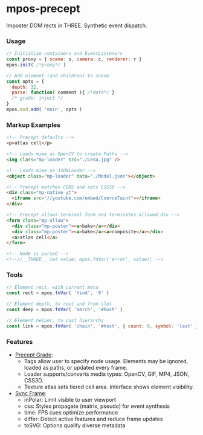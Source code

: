 # mpos-precept
Imposter DOM rects in THREE. Synthetic event dispatch.

### Usage
```js
// Initialize containers and EventListeners
const proxy = { scene: s, camera: c, renderer: r }
mpos.init( /*proxy*/ )

// Add element (and children) to scene
const opts = {
  depth: 32,
  parse: function( comment ){ /*data*/ }
  /* grade: inject */
}
mpos.mod.add( 'main', opts )
```

### Markup Examples
```html
<!-- Precept defaults -->
<p>atlas cell</p>

<!-- Loads mime as OpenCV to create Paths -->
<img class="mp-loader" src="./Lena.jpg" />

<!-- Loads mime as JSONLoader -->
<object class="mp-loader" data="./Model.json"></object>

<!-- Precept matches CORS and sets CSS3D -->
<div class="mp-native yt">
  <iframe src="//youtube.com/embed/CoerceTaint"></iframe>
</div>

<!-- Precept allows terminal form and terminates allowed div -->
<form class="mp-allow">
  <div class="mp-poster"><a>bake</a></div>
  <div class="mp-poster"><a>bake</a><a>composite</a></div>
  <a>atlas cell</a>
</form>

<!-- Node is parsed -->
<!--//__THREE__ let value; mpos.fnVar('error', value); -->
```

### Tools
```js
// Element rect, with current meta
const rect = mpos.fnVar( 'find', '0' )

// Element depth, to root and from slot
const deep = mpos.fnVar( 'march', '#host' )

// Element helper, to cast hierarchy
const link = mpos.fnVar( 'chain', '#host', { count: 8, symbol: 'last' } )
```

### Features
- [Precept Grade](https://github.com/KurtPachinger/mpos-precept/wiki/Process-Flow#precept-grade):
  - Tags allow user to specify node usage. Elements may be ignored, loaded as paths, or updated every frame.
  - Loader supports/converts media types: OpenCV, GIF, MP4, JSON, CSS3D.
  - Texture atlas sets tiered cell area. Interface shows element visibility.
- [Sync Frame](https://github.com/KurtPachinger/mpos-precept/wiki/Process-Flow#sync-frame):
  - inPolar: Limit visible to user viewport
  - css: Styles propagate (matrix, pseudo) for event synthesis
  - time: FPS cues optimize performance
  - differ: Detect active features and reduce frame updates
  - toSVG: Options qualify diverse metadata
